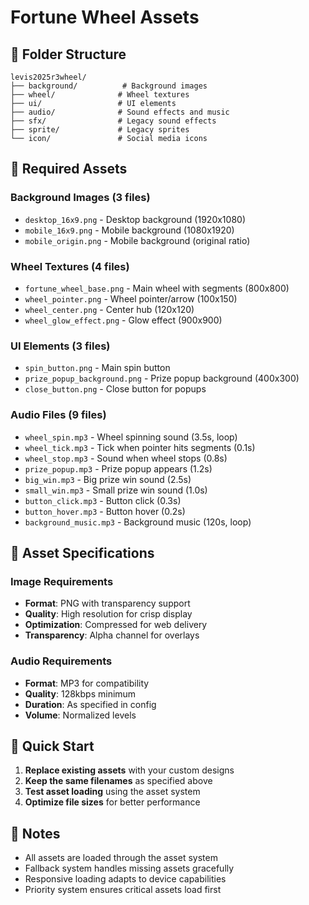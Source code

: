 # Fortune Wheel Assets

## 📁 Folder Structure

```
levis2025r3wheel/
├── background/          # Background images
├── wheel/              # Wheel textures
├── ui/                 # UI elements
├── audio/              # Sound effects and music
├── sfx/                # Legacy sound effects
├── sprite/             # Legacy sprites
└── icon/               # Social media icons
```

## 🎨 Required Assets

### Background Images (3 files)
- `desktop_16x9.png` - Desktop background (1920x1080)
- `mobile_16x9.png` - Mobile background (1080x1920)
- `mobile_origin.png` - Mobile background (original ratio)

### Wheel Textures (4 files)
- `fortune_wheel_base.png` - Main wheel with segments (800x800)
- `wheel_pointer.png` - Wheel pointer/arrow (100x150)
- `wheel_center.png` - Center hub (120x120)
- `wheel_glow_effect.png` - Glow effect (900x900)

### UI Elements (3 files)
- `spin_button.png` - Main spin button
- `prize_popup_background.png` - Prize popup background (400x300)
- `close_button.png` - Close button for popups

### Audio Files (9 files)
- `wheel_spin.mp3` - Wheel spinning sound (3.5s, loop)
- `wheel_tick.mp3` - Tick when pointer hits segments (0.1s)
- `wheel_stop.mp3` - Sound when wheel stops (0.8s)
- `prize_popup.mp3` - Prize popup appears (1.2s)
- `big_win.mp3` - Big prize win sound (2.5s)
- `small_win.mp3` - Small prize win sound (1.0s)
- `button_click.mp3` - Button click (0.3s)
- `button_hover.mp3` - Button hover (0.2s)
- `background_music.mp3` - Background music (120s, loop)

## 🎯 Asset Specifications

### Image Requirements
- **Format**: PNG with transparency support
- **Quality**: High resolution for crisp display
- **Optimization**: Compressed for web delivery
- **Transparency**: Alpha channel for overlays

### Audio Requirements
- **Format**: MP3 for compatibility
- **Quality**: 128kbps minimum
- **Duration**: As specified in config
- **Volume**: Normalized levels

## 🚀 Quick Start

1. **Replace existing assets** with your custom designs
2. **Keep the same filenames** as specified above
3. **Test asset loading** using the asset system
4. **Optimize file sizes** for better performance

## 📝 Notes

- All assets are loaded through the asset system
- Fallback system handles missing assets gracefully
- Responsive loading adapts to device capabilities
- Priority system ensures critical assets load first
